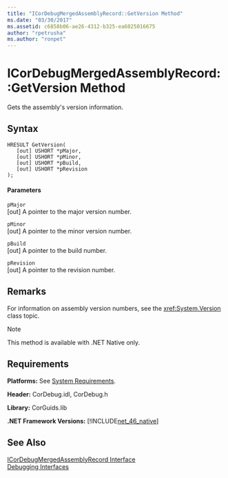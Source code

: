 ```yaml
---
title: "ICorDebugMergedAssemblyRecord::GetVersion Method"
ms.date: "03/30/2017"
ms.assetid: c6858b06-ae26-4312-b325-ea6025016675
author: "rpetrusha"
ms.author: "ronpet"
---
```

# ICorDebugMergedAssemblyRecord::GetVersion Method
Gets the assembly's version information.  
  
## Syntax  
  
```  
HRESULT GetVersion(  
   [out] USHORT *pMajor,   
   [out] USHORT *pMinor,   
   [out] USHORT *pBuild,   
   [out] USHORT *pRevision  
);  
```  
  
#### Parameters  
 `pMajor`  
 [out] A pointer to the major version number.  
  
 `pMinor`  
 [out] A pointer to the minor version number.  
  
 `pBuild`  
 [out] A pointer to the build number.  
  
 `pRevision`  
 [out] A pointer to the revision number.  
  
## Remarks  
 For information on assembly version numbers, see the <xref:System.Version> class topic.  
  
> [!NOTE]
>  This method is available with .NET Native only.  
  
## Requirements  
 **Platforms:** See [System Requirements](../../../../docs/framework/get-started/system-requirements.md).  
  
 **Header:** CorDebug.idl, CorDebug.h  
  
 **Library:** CorGuids.lib  
  
 **.NET Framework Versions:** [!INCLUDE[net_46_native](../../../../includes/net-46-native-md.md)]  
  
## See Also  
 [ICorDebugMergedAssemblyRecord Interface](../../../../docs/framework/unmanaged-api/debugging/icordebugmergedassemblyrecord-interface.md)  
 [Debugging Interfaces](../../../../docs/framework/unmanaged-api/debugging/debugging-interfaces.md)

